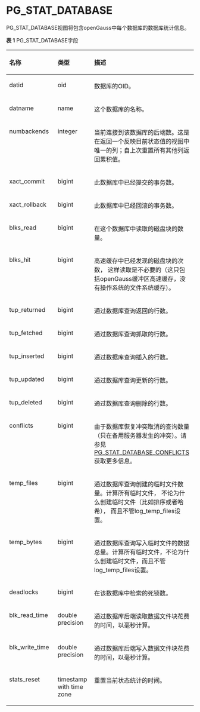 # PG\_STAT\_DATABASE

PG\_STAT\_DATABASE视图将包含openGauss中每个数据库的数据库统计信息。

**表 1**  PG\_STAT\_DATABASE字段

<a name="zh-cn_topic_0283137044_zh-cn_topic_0237122445_zh-cn_topic_0059777912_t947bc88fa574402e92984bb8bb451725"></a>
<table><thead align="left"><tr id="zh-cn_topic_0283137044_zh-cn_topic_0237122445_zh-cn_topic_0059777912_r7cf6577310c642149ebf3ff3716efd75"><th class="cellrowborder" valign="top" width="25.85%" id="mcps1.2.4.1.1"><p id="zh-cn_topic_0283137044_zh-cn_topic_0237122445_zh-cn_topic_0059777912_a1ad6ef8807a34b82905d447c065e8437"><a name="zh-cn_topic_0283137044_zh-cn_topic_0237122445_zh-cn_topic_0059777912_a1ad6ef8807a34b82905d447c065e8437"></a><a name="zh-cn_topic_0283137044_zh-cn_topic_0237122445_zh-cn_topic_0059777912_a1ad6ef8807a34b82905d447c065e8437"></a>名称</p>
</th>
<th class="cellrowborder" valign="top" width="19.46%" id="mcps1.2.4.1.2"><p id="zh-cn_topic_0283137044_zh-cn_topic_0237122445_zh-cn_topic_0059777912_ace5f1a7999264b1e8e88d236071c4b9a"><a name="zh-cn_topic_0283137044_zh-cn_topic_0237122445_zh-cn_topic_0059777912_ace5f1a7999264b1e8e88d236071c4b9a"></a><a name="zh-cn_topic_0283137044_zh-cn_topic_0237122445_zh-cn_topic_0059777912_ace5f1a7999264b1e8e88d236071c4b9a"></a>类型</p>
</th>
<th class="cellrowborder" valign="top" width="54.690000000000005%" id="mcps1.2.4.1.3"><p id="zh-cn_topic_0283137044_zh-cn_topic_0237122445_zh-cn_topic_0059777912_ac46c855ddf0842d0b51a1a8ccc467e3f"><a name="zh-cn_topic_0283137044_zh-cn_topic_0237122445_zh-cn_topic_0059777912_ac46c855ddf0842d0b51a1a8ccc467e3f"></a><a name="zh-cn_topic_0283137044_zh-cn_topic_0237122445_zh-cn_topic_0059777912_ac46c855ddf0842d0b51a1a8ccc467e3f"></a>描述</p>
</th>
</tr>
</thead>
<tbody><tr id="zh-cn_topic_0283137044_zh-cn_topic_0237122445_zh-cn_topic_0059777912_r6a8aac0599074b71846aea40259fb80e"><td class="cellrowborder" valign="top" width="25.85%" headers="mcps1.2.4.1.1 "><p id="zh-cn_topic_0283137044_zh-cn_topic_0237122445_zh-cn_topic_0059777912_a9622bfeaa1dc4c7a95a8cbcd10ac4b67"><a name="zh-cn_topic_0283137044_zh-cn_topic_0237122445_zh-cn_topic_0059777912_a9622bfeaa1dc4c7a95a8cbcd10ac4b67"></a><a name="zh-cn_topic_0283137044_zh-cn_topic_0237122445_zh-cn_topic_0059777912_a9622bfeaa1dc4c7a95a8cbcd10ac4b67"></a>datid</p>
</td>
<td class="cellrowborder" valign="top" width="19.46%" headers="mcps1.2.4.1.2 "><p id="zh-cn_topic_0283137044_zh-cn_topic_0237122445_zh-cn_topic_0059777912_a042e5d623409436e935c4156e53b6257"><a name="zh-cn_topic_0283137044_zh-cn_topic_0237122445_zh-cn_topic_0059777912_a042e5d623409436e935c4156e53b6257"></a><a name="zh-cn_topic_0283137044_zh-cn_topic_0237122445_zh-cn_topic_0059777912_a042e5d623409436e935c4156e53b6257"></a>oid</p>
</td>
<td class="cellrowborder" valign="top" width="54.690000000000005%" headers="mcps1.2.4.1.3 "><p id="zh-cn_topic_0283137044_zh-cn_topic_0237122445_zh-cn_topic_0059777912_a8d69baaae44e47b58f1c3d2aa2dde316"><a name="zh-cn_topic_0283137044_zh-cn_topic_0237122445_zh-cn_topic_0059777912_a8d69baaae44e47b58f1c3d2aa2dde316"></a><a name="zh-cn_topic_0283137044_zh-cn_topic_0237122445_zh-cn_topic_0059777912_a8d69baaae44e47b58f1c3d2aa2dde316"></a>数据库的OID。</p>
</td>
</tr>
<tr id="zh-cn_topic_0283137044_zh-cn_topic_0237122445_zh-cn_topic_0059777912_r0cb3b685e5824777803d36597269bfc2"><td class="cellrowborder" valign="top" width="25.85%" headers="mcps1.2.4.1.1 "><p id="zh-cn_topic_0283137044_zh-cn_topic_0237122445_zh-cn_topic_0059777912_aae650770591443c78dad1be6f5180b40"><a name="zh-cn_topic_0283137044_zh-cn_topic_0237122445_zh-cn_topic_0059777912_aae650770591443c78dad1be6f5180b40"></a><a name="zh-cn_topic_0283137044_zh-cn_topic_0237122445_zh-cn_topic_0059777912_aae650770591443c78dad1be6f5180b40"></a>datname</p>
</td>
<td class="cellrowborder" valign="top" width="19.46%" headers="mcps1.2.4.1.2 "><p id="zh-cn_topic_0283137044_zh-cn_topic_0237122445_zh-cn_topic_0059777912_a24cb6276441d4afc933b448e11bf8fdf"><a name="zh-cn_topic_0283137044_zh-cn_topic_0237122445_zh-cn_topic_0059777912_a24cb6276441d4afc933b448e11bf8fdf"></a><a name="zh-cn_topic_0283137044_zh-cn_topic_0237122445_zh-cn_topic_0059777912_a24cb6276441d4afc933b448e11bf8fdf"></a>name</p>
</td>
<td class="cellrowborder" valign="top" width="54.690000000000005%" headers="mcps1.2.4.1.3 "><p id="zh-cn_topic_0283137044_zh-cn_topic_0237122445_zh-cn_topic_0059777912_a4723913e9b6c4846ab1eb26b4d4bc275"><a name="zh-cn_topic_0283137044_zh-cn_topic_0237122445_zh-cn_topic_0059777912_a4723913e9b6c4846ab1eb26b4d4bc275"></a><a name="zh-cn_topic_0283137044_zh-cn_topic_0237122445_zh-cn_topic_0059777912_a4723913e9b6c4846ab1eb26b4d4bc275"></a>这个数据库的名称。</p>
</td>
</tr>
<tr id="zh-cn_topic_0283137044_zh-cn_topic_0237122445_zh-cn_topic_0059777912_rea32c3beefde49abb8a86fbc699c81ce"><td class="cellrowborder" valign="top" width="25.85%" headers="mcps1.2.4.1.1 "><p id="zh-cn_topic_0283137044_zh-cn_topic_0237122445_zh-cn_topic_0059777912_af4bb49e41f484e4fbb17a7ba12b3cb26"><a name="zh-cn_topic_0283137044_zh-cn_topic_0237122445_zh-cn_topic_0059777912_af4bb49e41f484e4fbb17a7ba12b3cb26"></a><a name="zh-cn_topic_0283137044_zh-cn_topic_0237122445_zh-cn_topic_0059777912_af4bb49e41f484e4fbb17a7ba12b3cb26"></a>numbackends</p>
</td>
<td class="cellrowborder" valign="top" width="19.46%" headers="mcps1.2.4.1.2 "><p id="zh-cn_topic_0283137044_zh-cn_topic_0237122445_zh-cn_topic_0059777912_a15020e534dd34f78a5daa1c552f94903"><a name="zh-cn_topic_0283137044_zh-cn_topic_0237122445_zh-cn_topic_0059777912_a15020e534dd34f78a5daa1c552f94903"></a><a name="zh-cn_topic_0283137044_zh-cn_topic_0237122445_zh-cn_topic_0059777912_a15020e534dd34f78a5daa1c552f94903"></a>integer</p>
</td>
<td class="cellrowborder" valign="top" width="54.690000000000005%" headers="mcps1.2.4.1.3 "><p id="zh-cn_topic_0283137044_zh-cn_topic_0237122445_zh-cn_topic_0059777912_a8d434ffeb00a4fb9ac45118daef0f412"><a name="zh-cn_topic_0283137044_zh-cn_topic_0237122445_zh-cn_topic_0059777912_a8d434ffeb00a4fb9ac45118daef0f412"></a><a name="zh-cn_topic_0283137044_zh-cn_topic_0237122445_zh-cn_topic_0059777912_a8d434ffeb00a4fb9ac45118daef0f412"></a>当前连接到该数据库的后端数。这是在返回一个反映目前状态值的视图中唯一的列；自上次重置所有其他列返回累积值。</p>
</td>
</tr>
<tr id="zh-cn_topic_0283137044_zh-cn_topic_0237122445_zh-cn_topic_0059777912_r85107e99422841c7b2c3899ec919776f"><td class="cellrowborder" valign="top" width="25.85%" headers="mcps1.2.4.1.1 "><p id="zh-cn_topic_0283137044_zh-cn_topic_0237122445_zh-cn_topic_0059777912_afc9b3486f3664ab68db8a48a338cd7b9"><a name="zh-cn_topic_0283137044_zh-cn_topic_0237122445_zh-cn_topic_0059777912_afc9b3486f3664ab68db8a48a338cd7b9"></a><a name="zh-cn_topic_0283137044_zh-cn_topic_0237122445_zh-cn_topic_0059777912_afc9b3486f3664ab68db8a48a338cd7b9"></a>xact_commit</p>
</td>
<td class="cellrowborder" valign="top" width="19.46%" headers="mcps1.2.4.1.2 "><p id="zh-cn_topic_0283137044_zh-cn_topic_0237122445_zh-cn_topic_0059777912_aecaa4215ab40404dbc79a473ffec665d"><a name="zh-cn_topic_0283137044_zh-cn_topic_0237122445_zh-cn_topic_0059777912_aecaa4215ab40404dbc79a473ffec665d"></a><a name="zh-cn_topic_0283137044_zh-cn_topic_0237122445_zh-cn_topic_0059777912_aecaa4215ab40404dbc79a473ffec665d"></a>bigint</p>
</td>
<td class="cellrowborder" valign="top" width="54.690000000000005%" headers="mcps1.2.4.1.3 "><p id="zh-cn_topic_0283137044_zh-cn_topic_0237122445_zh-cn_topic_0059777912_a94299f4c44604809835dc050ca4b9286"><a name="zh-cn_topic_0283137044_zh-cn_topic_0237122445_zh-cn_topic_0059777912_a94299f4c44604809835dc050ca4b9286"></a><a name="zh-cn_topic_0283137044_zh-cn_topic_0237122445_zh-cn_topic_0059777912_a94299f4c44604809835dc050ca4b9286"></a>此数据库中已经提交的事务数。</p>
</td>
</tr>
<tr id="zh-cn_topic_0283137044_zh-cn_topic_0237122445_zh-cn_topic_0059777912_r3b7e1d92887e448b993d2a7a71577e4e"><td class="cellrowborder" valign="top" width="25.85%" headers="mcps1.2.4.1.1 "><p id="zh-cn_topic_0283137044_zh-cn_topic_0237122445_zh-cn_topic_0059777912_a1894a1119bd3496f9e910e4ec51d92aa"><a name="zh-cn_topic_0283137044_zh-cn_topic_0237122445_zh-cn_topic_0059777912_a1894a1119bd3496f9e910e4ec51d92aa"></a><a name="zh-cn_topic_0283137044_zh-cn_topic_0237122445_zh-cn_topic_0059777912_a1894a1119bd3496f9e910e4ec51d92aa"></a>xact_rollback</p>
</td>
<td class="cellrowborder" valign="top" width="19.46%" headers="mcps1.2.4.1.2 "><p id="zh-cn_topic_0283137044_zh-cn_topic_0237122445_zh-cn_topic_0059777912_a2a20ae6e31604ef1a0ff6b441d60fc11"><a name="zh-cn_topic_0283137044_zh-cn_topic_0237122445_zh-cn_topic_0059777912_a2a20ae6e31604ef1a0ff6b441d60fc11"></a><a name="zh-cn_topic_0283137044_zh-cn_topic_0237122445_zh-cn_topic_0059777912_a2a20ae6e31604ef1a0ff6b441d60fc11"></a>bigint</p>
</td>
<td class="cellrowborder" valign="top" width="54.690000000000005%" headers="mcps1.2.4.1.3 "><p id="zh-cn_topic_0283137044_zh-cn_topic_0237122445_zh-cn_topic_0059777912_ab8bdd098f2f6462eaeff687dd3fa4260"><a name="zh-cn_topic_0283137044_zh-cn_topic_0237122445_zh-cn_topic_0059777912_ab8bdd098f2f6462eaeff687dd3fa4260"></a><a name="zh-cn_topic_0283137044_zh-cn_topic_0237122445_zh-cn_topic_0059777912_ab8bdd098f2f6462eaeff687dd3fa4260"></a>此数据库中已经回滚的事务数。</p>
</td>
</tr>
<tr id="zh-cn_topic_0283137044_zh-cn_topic_0237122445_zh-cn_topic_0059777912_r1b28bd5fdab24ccc86fa809fd2596c29"><td class="cellrowborder" valign="top" width="25.85%" headers="mcps1.2.4.1.1 "><p id="zh-cn_topic_0283137044_zh-cn_topic_0237122445_zh-cn_topic_0059777912_a3f90346ec2ef481fb69d707a0566d21b"><a name="zh-cn_topic_0283137044_zh-cn_topic_0237122445_zh-cn_topic_0059777912_a3f90346ec2ef481fb69d707a0566d21b"></a><a name="zh-cn_topic_0283137044_zh-cn_topic_0237122445_zh-cn_topic_0059777912_a3f90346ec2ef481fb69d707a0566d21b"></a>blks_read</p>
</td>
<td class="cellrowborder" valign="top" width="19.46%" headers="mcps1.2.4.1.2 "><p id="zh-cn_topic_0283137044_zh-cn_topic_0237122445_zh-cn_topic_0059777912_aea5bcf9d169441beb3e235dc1ef24dce"><a name="zh-cn_topic_0283137044_zh-cn_topic_0237122445_zh-cn_topic_0059777912_aea5bcf9d169441beb3e235dc1ef24dce"></a><a name="zh-cn_topic_0283137044_zh-cn_topic_0237122445_zh-cn_topic_0059777912_aea5bcf9d169441beb3e235dc1ef24dce"></a>bigint</p>
</td>
<td class="cellrowborder" valign="top" width="54.690000000000005%" headers="mcps1.2.4.1.3 "><p id="zh-cn_topic_0283137044_zh-cn_topic_0237122445_zh-cn_topic_0059777912_ac9fa9aec656749ada35ef9a5ade18c45"><a name="zh-cn_topic_0283137044_zh-cn_topic_0237122445_zh-cn_topic_0059777912_ac9fa9aec656749ada35ef9a5ade18c45"></a><a name="zh-cn_topic_0283137044_zh-cn_topic_0237122445_zh-cn_topic_0059777912_ac9fa9aec656749ada35ef9a5ade18c45"></a>在这个数据库中读取的磁盘块的数量。</p>
</td>
</tr>
<tr id="zh-cn_topic_0283137044_zh-cn_topic_0237122445_zh-cn_topic_0059777912_r91416c5188d24625815de65f5f994d55"><td class="cellrowborder" valign="top" width="25.85%" headers="mcps1.2.4.1.1 "><p id="zh-cn_topic_0283137044_zh-cn_topic_0237122445_zh-cn_topic_0059777912_a87d0fc493fbb44388b5675671599666d"><a name="zh-cn_topic_0283137044_zh-cn_topic_0237122445_zh-cn_topic_0059777912_a87d0fc493fbb44388b5675671599666d"></a><a name="zh-cn_topic_0283137044_zh-cn_topic_0237122445_zh-cn_topic_0059777912_a87d0fc493fbb44388b5675671599666d"></a>blks_hit</p>
</td>
<td class="cellrowborder" valign="top" width="19.46%" headers="mcps1.2.4.1.2 "><p id="zh-cn_topic_0283137044_zh-cn_topic_0237122445_zh-cn_topic_0059777912_a88c07bf3c0a04c4485d6b195125b690f"><a name="zh-cn_topic_0283137044_zh-cn_topic_0237122445_zh-cn_topic_0059777912_a88c07bf3c0a04c4485d6b195125b690f"></a><a name="zh-cn_topic_0283137044_zh-cn_topic_0237122445_zh-cn_topic_0059777912_a88c07bf3c0a04c4485d6b195125b690f"></a>bigint</p>
</td>
<td class="cellrowborder" valign="top" width="54.690000000000005%" headers="mcps1.2.4.1.3 "><p id="zh-cn_topic_0283137044_zh-cn_topic_0237122445_zh-cn_topic_0059777912_aeb6ded094606479ba7d012c4e4670d26"><a name="zh-cn_topic_0283137044_zh-cn_topic_0237122445_zh-cn_topic_0059777912_aeb6ded094606479ba7d012c4e4670d26"></a><a name="zh-cn_topic_0283137044_zh-cn_topic_0237122445_zh-cn_topic_0059777912_aeb6ded094606479ba7d012c4e4670d26"></a>高速缓存中已经发现的磁盘块的次数， 这样读取是不必要的（这只包括openGauss缓冲区高速缓存，没有操作系统的文件系统缓存）。</p>
</td>
</tr>
<tr id="zh-cn_topic_0283137044_zh-cn_topic_0237122445_zh-cn_topic_0059777912_rb8964a8fecd84f6f95ad94c13b5b3c3a"><td class="cellrowborder" valign="top" width="25.85%" headers="mcps1.2.4.1.1 "><p id="zh-cn_topic_0283137044_zh-cn_topic_0237122445_zh-cn_topic_0059777912_a81dc1d66ea5342e69ead00267b3e2477"><a name="zh-cn_topic_0283137044_zh-cn_topic_0237122445_zh-cn_topic_0059777912_a81dc1d66ea5342e69ead00267b3e2477"></a><a name="zh-cn_topic_0283137044_zh-cn_topic_0237122445_zh-cn_topic_0059777912_a81dc1d66ea5342e69ead00267b3e2477"></a>tup_returned</p>
</td>
<td class="cellrowborder" valign="top" width="19.46%" headers="mcps1.2.4.1.2 "><p id="zh-cn_topic_0283137044_zh-cn_topic_0237122445_zh-cn_topic_0059777912_a40a5ba5350c84cd09cb7344c1a7942db"><a name="zh-cn_topic_0283137044_zh-cn_topic_0237122445_zh-cn_topic_0059777912_a40a5ba5350c84cd09cb7344c1a7942db"></a><a name="zh-cn_topic_0283137044_zh-cn_topic_0237122445_zh-cn_topic_0059777912_a40a5ba5350c84cd09cb7344c1a7942db"></a>bigint</p>
</td>
<td class="cellrowborder" valign="top" width="54.690000000000005%" headers="mcps1.2.4.1.3 "><p id="zh-cn_topic_0283137044_zh-cn_topic_0237122445_zh-cn_topic_0059777912_a9456e8bde31a4fcb842314100f17b63c"><a name="zh-cn_topic_0283137044_zh-cn_topic_0237122445_zh-cn_topic_0059777912_a9456e8bde31a4fcb842314100f17b63c"></a><a name="zh-cn_topic_0283137044_zh-cn_topic_0237122445_zh-cn_topic_0059777912_a9456e8bde31a4fcb842314100f17b63c"></a>通过数据库查询返回的行数。</p>
</td>
</tr>
<tr id="zh-cn_topic_0283137044_zh-cn_topic_0237122445_zh-cn_topic_0059777912_r856a4ab74e2c4622abe7c89250bffc23"><td class="cellrowborder" valign="top" width="25.85%" headers="mcps1.2.4.1.1 "><p id="zh-cn_topic_0283137044_zh-cn_topic_0237122445_zh-cn_topic_0059777912_a82d314725f1f46b6885bb57dd6c18417"><a name="zh-cn_topic_0283137044_zh-cn_topic_0237122445_zh-cn_topic_0059777912_a82d314725f1f46b6885bb57dd6c18417"></a><a name="zh-cn_topic_0283137044_zh-cn_topic_0237122445_zh-cn_topic_0059777912_a82d314725f1f46b6885bb57dd6c18417"></a>tup_fetched</p>
</td>
<td class="cellrowborder" valign="top" width="19.46%" headers="mcps1.2.4.1.2 "><p id="zh-cn_topic_0283137044_zh-cn_topic_0237122445_zh-cn_topic_0059777912_a6793f64be7eb4b66ac2a1c8a1fec75bb"><a name="zh-cn_topic_0283137044_zh-cn_topic_0237122445_zh-cn_topic_0059777912_a6793f64be7eb4b66ac2a1c8a1fec75bb"></a><a name="zh-cn_topic_0283137044_zh-cn_topic_0237122445_zh-cn_topic_0059777912_a6793f64be7eb4b66ac2a1c8a1fec75bb"></a>bigint</p>
</td>
<td class="cellrowborder" valign="top" width="54.690000000000005%" headers="mcps1.2.4.1.3 "><p id="zh-cn_topic_0283137044_zh-cn_topic_0237122445_zh-cn_topic_0059777912_aec9775d313ad421daa64616863ea6f25"><a name="zh-cn_topic_0283137044_zh-cn_topic_0237122445_zh-cn_topic_0059777912_aec9775d313ad421daa64616863ea6f25"></a><a name="zh-cn_topic_0283137044_zh-cn_topic_0237122445_zh-cn_topic_0059777912_aec9775d313ad421daa64616863ea6f25"></a>通过数据库查询抓取的行数。</p>
</td>
</tr>
<tr id="zh-cn_topic_0283137044_zh-cn_topic_0237122445_zh-cn_topic_0059777912_r760cce0c303e4cd9a555ffee552ed631"><td class="cellrowborder" valign="top" width="25.85%" headers="mcps1.2.4.1.1 "><p id="zh-cn_topic_0283137044_zh-cn_topic_0237122445_zh-cn_topic_0059777912_a2ff5c610e22446d28b4a889e3b357ba9"><a name="zh-cn_topic_0283137044_zh-cn_topic_0237122445_zh-cn_topic_0059777912_a2ff5c610e22446d28b4a889e3b357ba9"></a><a name="zh-cn_topic_0283137044_zh-cn_topic_0237122445_zh-cn_topic_0059777912_a2ff5c610e22446d28b4a889e3b357ba9"></a>tup_inserted</p>
</td>
<td class="cellrowborder" valign="top" width="19.46%" headers="mcps1.2.4.1.2 "><p id="zh-cn_topic_0283137044_zh-cn_topic_0237122445_zh-cn_topic_0059777912_a9b9d18b29d4b49119fb5ccc075e5341b"><a name="zh-cn_topic_0283137044_zh-cn_topic_0237122445_zh-cn_topic_0059777912_a9b9d18b29d4b49119fb5ccc075e5341b"></a><a name="zh-cn_topic_0283137044_zh-cn_topic_0237122445_zh-cn_topic_0059777912_a9b9d18b29d4b49119fb5ccc075e5341b"></a>bigint</p>
</td>
<td class="cellrowborder" valign="top" width="54.690000000000005%" headers="mcps1.2.4.1.3 "><p id="zh-cn_topic_0283137044_zh-cn_topic_0237122445_zh-cn_topic_0059777912_a4dd4a6bf18a94f3f9e9cdd723da9a5c4"><a name="zh-cn_topic_0283137044_zh-cn_topic_0237122445_zh-cn_topic_0059777912_a4dd4a6bf18a94f3f9e9cdd723da9a5c4"></a><a name="zh-cn_topic_0283137044_zh-cn_topic_0237122445_zh-cn_topic_0059777912_a4dd4a6bf18a94f3f9e9cdd723da9a5c4"></a>通过数据库查询插入的行数。</p>
</td>
</tr>
<tr id="zh-cn_topic_0283137044_zh-cn_topic_0237122445_zh-cn_topic_0059777912_r6d3fb0f0375344f4b2ee4984c4fb82e1"><td class="cellrowborder" valign="top" width="25.85%" headers="mcps1.2.4.1.1 "><p id="zh-cn_topic_0283137044_zh-cn_topic_0237122445_zh-cn_topic_0059777912_a86e2f810a07840e88dd8ed76eb002c5a"><a name="zh-cn_topic_0283137044_zh-cn_topic_0237122445_zh-cn_topic_0059777912_a86e2f810a07840e88dd8ed76eb002c5a"></a><a name="zh-cn_topic_0283137044_zh-cn_topic_0237122445_zh-cn_topic_0059777912_a86e2f810a07840e88dd8ed76eb002c5a"></a>tup_updated</p>
</td>
<td class="cellrowborder" valign="top" width="19.46%" headers="mcps1.2.4.1.2 "><p id="zh-cn_topic_0283137044_zh-cn_topic_0237122445_zh-cn_topic_0059777912_a86a38c3da89542fc97abfe61ce442eca"><a name="zh-cn_topic_0283137044_zh-cn_topic_0237122445_zh-cn_topic_0059777912_a86a38c3da89542fc97abfe61ce442eca"></a><a name="zh-cn_topic_0283137044_zh-cn_topic_0237122445_zh-cn_topic_0059777912_a86a38c3da89542fc97abfe61ce442eca"></a>bigint</p>
</td>
<td class="cellrowborder" valign="top" width="54.690000000000005%" headers="mcps1.2.4.1.3 "><p id="zh-cn_topic_0283137044_zh-cn_topic_0237122445_zh-cn_topic_0059777912_a44fad4002c1646df913f51e632cb0841"><a name="zh-cn_topic_0283137044_zh-cn_topic_0237122445_zh-cn_topic_0059777912_a44fad4002c1646df913f51e632cb0841"></a><a name="zh-cn_topic_0283137044_zh-cn_topic_0237122445_zh-cn_topic_0059777912_a44fad4002c1646df913f51e632cb0841"></a>通过数据库查询更新的行数。</p>
</td>
</tr>
<tr id="zh-cn_topic_0283137044_zh-cn_topic_0237122445_zh-cn_topic_0059777912_rbb374e53b28c4588a5fa89f3e54505a1"><td class="cellrowborder" valign="top" width="25.85%" headers="mcps1.2.4.1.1 "><p id="zh-cn_topic_0283137044_zh-cn_topic_0237122445_zh-cn_topic_0059777912_ae461a34874b7445ba67a5a43ee725aa5"><a name="zh-cn_topic_0283137044_zh-cn_topic_0237122445_zh-cn_topic_0059777912_ae461a34874b7445ba67a5a43ee725aa5"></a><a name="zh-cn_topic_0283137044_zh-cn_topic_0237122445_zh-cn_topic_0059777912_ae461a34874b7445ba67a5a43ee725aa5"></a>tup_deleted</p>
</td>
<td class="cellrowborder" valign="top" width="19.46%" headers="mcps1.2.4.1.2 "><p id="zh-cn_topic_0283137044_zh-cn_topic_0237122445_zh-cn_topic_0059777912_a6a744b4385a74f7a8435f6483986edae"><a name="zh-cn_topic_0283137044_zh-cn_topic_0237122445_zh-cn_topic_0059777912_a6a744b4385a74f7a8435f6483986edae"></a><a name="zh-cn_topic_0283137044_zh-cn_topic_0237122445_zh-cn_topic_0059777912_a6a744b4385a74f7a8435f6483986edae"></a>bigint</p>
</td>
<td class="cellrowborder" valign="top" width="54.690000000000005%" headers="mcps1.2.4.1.3 "><p id="zh-cn_topic_0283137044_zh-cn_topic_0237122445_zh-cn_topic_0059777912_a1b981f601a424b3d92e30769bed26792"><a name="zh-cn_topic_0283137044_zh-cn_topic_0237122445_zh-cn_topic_0059777912_a1b981f601a424b3d92e30769bed26792"></a><a name="zh-cn_topic_0283137044_zh-cn_topic_0237122445_zh-cn_topic_0059777912_a1b981f601a424b3d92e30769bed26792"></a>通过数据库查询删除的行数。</p>
</td>
</tr>
<tr id="zh-cn_topic_0283137044_zh-cn_topic_0237122445_zh-cn_topic_0059777912_r5fbfbe1deb524b9f8bea7c0fceb4f215"><td class="cellrowborder" valign="top" width="25.85%" headers="mcps1.2.4.1.1 "><p id="zh-cn_topic_0283137044_zh-cn_topic_0237122445_zh-cn_topic_0059777912_a0992d32e88304d56a41cb9adfc46c370"><a name="zh-cn_topic_0283137044_zh-cn_topic_0237122445_zh-cn_topic_0059777912_a0992d32e88304d56a41cb9adfc46c370"></a><a name="zh-cn_topic_0283137044_zh-cn_topic_0237122445_zh-cn_topic_0059777912_a0992d32e88304d56a41cb9adfc46c370"></a>conflicts</p>
</td>
<td class="cellrowborder" valign="top" width="19.46%" headers="mcps1.2.4.1.2 "><p id="zh-cn_topic_0283137044_zh-cn_topic_0237122445_zh-cn_topic_0059777912_ac655745d25654d41b15c9e219e5b1984"><a name="zh-cn_topic_0283137044_zh-cn_topic_0237122445_zh-cn_topic_0059777912_ac655745d25654d41b15c9e219e5b1984"></a><a name="zh-cn_topic_0283137044_zh-cn_topic_0237122445_zh-cn_topic_0059777912_ac655745d25654d41b15c9e219e5b1984"></a>bigint</p>
</td>
<td class="cellrowborder" valign="top" width="54.690000000000005%" headers="mcps1.2.4.1.3 "><p id="zh-cn_topic_0283137044_zh-cn_topic_0237122445_zh-cn_topic_0059777912_a8afa3aad1daf4c578d577c79cf4aa2b5"><a name="zh-cn_topic_0283137044_zh-cn_topic_0237122445_zh-cn_topic_0059777912_a8afa3aad1daf4c578d577c79cf4aa2b5"></a><a name="zh-cn_topic_0283137044_zh-cn_topic_0237122445_zh-cn_topic_0059777912_a8afa3aad1daf4c578d577c79cf4aa2b5"></a>由于数据库恢复冲突取消的查询数量（只在备用服务器发生的冲突）。请参见<a href="PG_STAT_DATABASE_CONFLICTS.md">PG_STAT_DATABASE_CONFLICTS</a>获取更多信息。</p>
</td>
</tr>
<tr id="zh-cn_topic_0283137044_zh-cn_topic_0237122445_zh-cn_topic_0059777912_r8c01855439bb4f63864698d915c24c52"><td class="cellrowborder" valign="top" width="25.85%" headers="mcps1.2.4.1.1 "><p id="zh-cn_topic_0283137044_zh-cn_topic_0237122445_zh-cn_topic_0059777912_a1247aef1b41c4cf8904d78fa92e49e2b"><a name="zh-cn_topic_0283137044_zh-cn_topic_0237122445_zh-cn_topic_0059777912_a1247aef1b41c4cf8904d78fa92e49e2b"></a><a name="zh-cn_topic_0283137044_zh-cn_topic_0237122445_zh-cn_topic_0059777912_a1247aef1b41c4cf8904d78fa92e49e2b"></a>temp_files</p>
</td>
<td class="cellrowborder" valign="top" width="19.46%" headers="mcps1.2.4.1.2 "><p id="zh-cn_topic_0283137044_zh-cn_topic_0237122445_zh-cn_topic_0059777912_a12d7b24e23404b69b7467e250eddcea7"><a name="zh-cn_topic_0283137044_zh-cn_topic_0237122445_zh-cn_topic_0059777912_a12d7b24e23404b69b7467e250eddcea7"></a><a name="zh-cn_topic_0283137044_zh-cn_topic_0237122445_zh-cn_topic_0059777912_a12d7b24e23404b69b7467e250eddcea7"></a>bigint</p>
</td>
<td class="cellrowborder" valign="top" width="54.690000000000005%" headers="mcps1.2.4.1.3 "><p id="zh-cn_topic_0283137044_zh-cn_topic_0237122445_zh-cn_topic_0059777912_a4e62992d6ded43738c49ffdb8ea871cc"><a name="zh-cn_topic_0283137044_zh-cn_topic_0237122445_zh-cn_topic_0059777912_a4e62992d6ded43738c49ffdb8ea871cc"></a><a name="zh-cn_topic_0283137044_zh-cn_topic_0237122445_zh-cn_topic_0059777912_a4e62992d6ded43738c49ffdb8ea871cc"></a>通过数据库查询创建的临时文件数量。计算所有临时文件， 不论为什么创建临时文件（比如排序或者哈希）， 而且不管log_temp_files设置。</p>
</td>
</tr>
<tr id="zh-cn_topic_0283137044_zh-cn_topic_0237122445_zh-cn_topic_0059777912_r8ce259bfa8214ecb986a2c23f2f7fb27"><td class="cellrowborder" valign="top" width="25.85%" headers="mcps1.2.4.1.1 "><p id="zh-cn_topic_0283137044_zh-cn_topic_0237122445_zh-cn_topic_0059777912_a466e95af626d4644a01dddaa7d6e596f"><a name="zh-cn_topic_0283137044_zh-cn_topic_0237122445_zh-cn_topic_0059777912_a466e95af626d4644a01dddaa7d6e596f"></a><a name="zh-cn_topic_0283137044_zh-cn_topic_0237122445_zh-cn_topic_0059777912_a466e95af626d4644a01dddaa7d6e596f"></a>temp_bytes</p>
</td>
<td class="cellrowborder" valign="top" width="19.46%" headers="mcps1.2.4.1.2 "><p id="zh-cn_topic_0283137044_zh-cn_topic_0237122445_zh-cn_topic_0059777912_a08b27d459af8416eb0f0a20da7b5a3ca"><a name="zh-cn_topic_0283137044_zh-cn_topic_0237122445_zh-cn_topic_0059777912_a08b27d459af8416eb0f0a20da7b5a3ca"></a><a name="zh-cn_topic_0283137044_zh-cn_topic_0237122445_zh-cn_topic_0059777912_a08b27d459af8416eb0f0a20da7b5a3ca"></a>bigint</p>
</td>
<td class="cellrowborder" valign="top" width="54.690000000000005%" headers="mcps1.2.4.1.3 "><p id="zh-cn_topic_0283137044_zh-cn_topic_0237122445_zh-cn_topic_0059777912_a7d2054e123e34a13a70ab2d6ad75511e"><a name="zh-cn_topic_0283137044_zh-cn_topic_0237122445_zh-cn_topic_0059777912_a7d2054e123e34a13a70ab2d6ad75511e"></a><a name="zh-cn_topic_0283137044_zh-cn_topic_0237122445_zh-cn_topic_0059777912_a7d2054e123e34a13a70ab2d6ad75511e"></a>通过数据库查询写入临时文件的数据总量。计算所有临时文件，不论为什么创建临时文件，而且不管log_temp_files设置。</p>
</td>
</tr>
<tr id="zh-cn_topic_0283137044_zh-cn_topic_0237122445_zh-cn_topic_0059777912_r9a94123701a14c2886bda1e221221e6c"><td class="cellrowborder" valign="top" width="25.85%" headers="mcps1.2.4.1.1 "><p id="zh-cn_topic_0283137044_zh-cn_topic_0237122445_zh-cn_topic_0059777912_a8d2bb9668eb545fb966ed2af092dc940"><a name="zh-cn_topic_0283137044_zh-cn_topic_0237122445_zh-cn_topic_0059777912_a8d2bb9668eb545fb966ed2af092dc940"></a><a name="zh-cn_topic_0283137044_zh-cn_topic_0237122445_zh-cn_topic_0059777912_a8d2bb9668eb545fb966ed2af092dc940"></a>deadlocks</p>
</td>
<td class="cellrowborder" valign="top" width="19.46%" headers="mcps1.2.4.1.2 "><p id="zh-cn_topic_0283137044_zh-cn_topic_0237122445_zh-cn_topic_0059777912_ac93c5a8c32764afd9666f9d84e0447f6"><a name="zh-cn_topic_0283137044_zh-cn_topic_0237122445_zh-cn_topic_0059777912_ac93c5a8c32764afd9666f9d84e0447f6"></a><a name="zh-cn_topic_0283137044_zh-cn_topic_0237122445_zh-cn_topic_0059777912_ac93c5a8c32764afd9666f9d84e0447f6"></a>bigint</p>
</td>
<td class="cellrowborder" valign="top" width="54.690000000000005%" headers="mcps1.2.4.1.3 "><p id="zh-cn_topic_0283137044_zh-cn_topic_0237122445_zh-cn_topic_0059777912_ae713886d079f41d389a5371c7d35acf6"><a name="zh-cn_topic_0283137044_zh-cn_topic_0237122445_zh-cn_topic_0059777912_ae713886d079f41d389a5371c7d35acf6"></a><a name="zh-cn_topic_0283137044_zh-cn_topic_0237122445_zh-cn_topic_0059777912_ae713886d079f41d389a5371c7d35acf6"></a>在该数据库中检索的死锁数。</p>
</td>
</tr>
<tr id="zh-cn_topic_0283137044_zh-cn_topic_0237122445_zh-cn_topic_0059777912_r632544e3c554442cab3d7360173bfaee"><td class="cellrowborder" valign="top" width="25.85%" headers="mcps1.2.4.1.1 "><p id="zh-cn_topic_0283137044_zh-cn_topic_0237122445_zh-cn_topic_0059777912_ae016a07bca544566847e64dfd2fa8e57"><a name="zh-cn_topic_0283137044_zh-cn_topic_0237122445_zh-cn_topic_0059777912_ae016a07bca544566847e64dfd2fa8e57"></a><a name="zh-cn_topic_0283137044_zh-cn_topic_0237122445_zh-cn_topic_0059777912_ae016a07bca544566847e64dfd2fa8e57"></a>blk_read_time</p>
</td>
<td class="cellrowborder" valign="top" width="19.46%" headers="mcps1.2.4.1.2 "><p id="zh-cn_topic_0283137044_zh-cn_topic_0237122445_zh-cn_topic_0059777912_ad0e281db3a034c7ba9d22235d99dd8b2"><a name="zh-cn_topic_0283137044_zh-cn_topic_0237122445_zh-cn_topic_0059777912_ad0e281db3a034c7ba9d22235d99dd8b2"></a><a name="zh-cn_topic_0283137044_zh-cn_topic_0237122445_zh-cn_topic_0059777912_ad0e281db3a034c7ba9d22235d99dd8b2"></a>double precision</p>
</td>
<td class="cellrowborder" valign="top" width="54.690000000000005%" headers="mcps1.2.4.1.3 "><p id="zh-cn_topic_0283137044_zh-cn_topic_0237122445_zh-cn_topic_0059777912_abf870fcd502a4052b2a3bf5b9a2b1fc7"><a name="zh-cn_topic_0283137044_zh-cn_topic_0237122445_zh-cn_topic_0059777912_abf870fcd502a4052b2a3bf5b9a2b1fc7"></a><a name="zh-cn_topic_0283137044_zh-cn_topic_0237122445_zh-cn_topic_0059777912_abf870fcd502a4052b2a3bf5b9a2b1fc7"></a>通过数据库后端读取数据文件块花费的时间，以毫秒计算。</p>
</td>
</tr>
<tr id="zh-cn_topic_0283137044_zh-cn_topic_0237122445_zh-cn_topic_0059777912_rbd3ab7915c0c467687c25136a900e767"><td class="cellrowborder" valign="top" width="25.85%" headers="mcps1.2.4.1.1 "><p id="zh-cn_topic_0283137044_zh-cn_topic_0237122445_zh-cn_topic_0059777912_ab49acfcdd0ed42038bb18dc6e7df00c0"><a name="zh-cn_topic_0283137044_zh-cn_topic_0237122445_zh-cn_topic_0059777912_ab49acfcdd0ed42038bb18dc6e7df00c0"></a><a name="zh-cn_topic_0283137044_zh-cn_topic_0237122445_zh-cn_topic_0059777912_ab49acfcdd0ed42038bb18dc6e7df00c0"></a>blk_write_time</p>
</td>
<td class="cellrowborder" valign="top" width="19.46%" headers="mcps1.2.4.1.2 "><p id="zh-cn_topic_0283137044_zh-cn_topic_0237122445_zh-cn_topic_0059777912_a557a466472c943aca44537efa0bcb17e"><a name="zh-cn_topic_0283137044_zh-cn_topic_0237122445_zh-cn_topic_0059777912_a557a466472c943aca44537efa0bcb17e"></a><a name="zh-cn_topic_0283137044_zh-cn_topic_0237122445_zh-cn_topic_0059777912_a557a466472c943aca44537efa0bcb17e"></a>double precision</p>
</td>
<td class="cellrowborder" valign="top" width="54.690000000000005%" headers="mcps1.2.4.1.3 "><p id="zh-cn_topic_0283137044_zh-cn_topic_0237122445_zh-cn_topic_0059777912_a3c751115395941c092e64ff55ea21cc1"><a name="zh-cn_topic_0283137044_zh-cn_topic_0237122445_zh-cn_topic_0059777912_a3c751115395941c092e64ff55ea21cc1"></a><a name="zh-cn_topic_0283137044_zh-cn_topic_0237122445_zh-cn_topic_0059777912_a3c751115395941c092e64ff55ea21cc1"></a>通过数据库后端写入数据文件块花费的时间，以毫秒计算。</p>
</td>
</tr>
<tr id="zh-cn_topic_0283137044_zh-cn_topic_0237122445_zh-cn_topic_0059777912_rc76847b7b11b4940945d29247f1693b6"><td class="cellrowborder" valign="top" width="25.85%" headers="mcps1.2.4.1.1 "><p id="zh-cn_topic_0283137044_zh-cn_topic_0237122445_zh-cn_topic_0059777912_aebd772492399480b85a8654355c58c7d"><a name="zh-cn_topic_0283137044_zh-cn_topic_0237122445_zh-cn_topic_0059777912_aebd772492399480b85a8654355c58c7d"></a><a name="zh-cn_topic_0283137044_zh-cn_topic_0237122445_zh-cn_topic_0059777912_aebd772492399480b85a8654355c58c7d"></a>stats_reset</p>
</td>
<td class="cellrowborder" valign="top" width="19.46%" headers="mcps1.2.4.1.2 "><p id="zh-cn_topic_0283137044_zh-cn_topic_0237122445_zh-cn_topic_0059777912_a3a16b40e0873422cad8e9a834130b9a9"><a name="zh-cn_topic_0283137044_zh-cn_topic_0237122445_zh-cn_topic_0059777912_a3a16b40e0873422cad8e9a834130b9a9"></a><a name="zh-cn_topic_0283137044_zh-cn_topic_0237122445_zh-cn_topic_0059777912_a3a16b40e0873422cad8e9a834130b9a9"></a>timestamp with time zone</p>
</td>
<td class="cellrowborder" valign="top" width="54.690000000000005%" headers="mcps1.2.4.1.3 "><p id="zh-cn_topic_0283137044_zh-cn_topic_0237122445_zh-cn_topic_0059777912_aadb43ce7b32948eebc9e7c243c2afc2c"><a name="zh-cn_topic_0283137044_zh-cn_topic_0237122445_zh-cn_topic_0059777912_aadb43ce7b32948eebc9e7c243c2afc2c"></a><a name="zh-cn_topic_0283137044_zh-cn_topic_0237122445_zh-cn_topic_0059777912_aadb43ce7b32948eebc9e7c243c2afc2c"></a>重置当前状态统计的时间。</p>
</td>
</tr>
</tbody>
</table>
